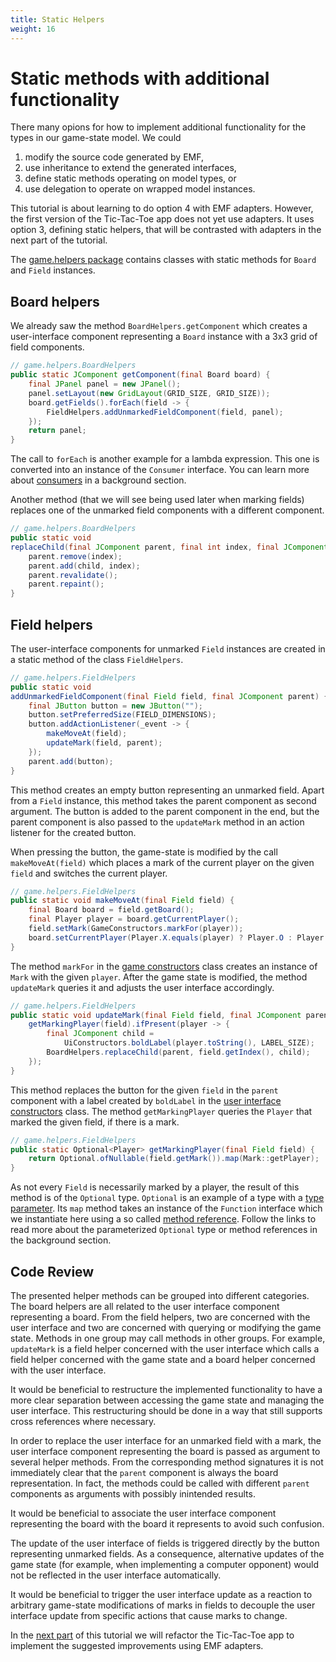 ```yaml
---
title: Static Helpers
weight: 16
---
```


# Static methods with additional functionality

There many opions for how to implement additional functionality for the types in our game-state model.
We could

1. modify the source code generated by EMF,
2. use inheritance to extend the generated interfaces,
3. define static methods operating on model types, or
4. use delegation to operate on wrapped model instances.

This tutorial is about learning to do option 4 with EMF adapters. However, the first version of the Tic-Tac-Toe app does not yet use adapters.
It uses option 3, defining static helpers, that will be contrasted with adapters in the next part of the tutorial.

[game.helpers package]: https://github.com/sebfisch/emf-adapter-tutorial-code/tree/step1-static-methods-v1/de.sebfisch.tictactoe/src/game/helpers

The [game.helpers package] contains classes with static methods for `Board` and `Field` instances.

## Board helpers

We already saw the method `BoardHelpers.getComponent` which creates a user-interface component representing a `Board` instance with a 3x3 grid of field components.

```java
// game.helpers.BoardHelpers
public static JComponent getComponent(final Board board) {
	final JPanel panel = new JPanel();
	panel.setLayout(new GridLayout(GRID_SIZE, GRID_SIZE));
	board.getFields().forEach(field -> {
		FieldHelpers.addUnmarkedFieldComponent(field, panel);
	});
	return panel;
}
```

[consumers]: ../../background/functional_interfaces#consumers

The call to `forEach` is another example for a lambda expression. This one is converted into an instance of the `Consumer` interface.
You can learn more about [consumers] in a background section.

Another method (that we will see being used later when marking fields) replaces one of the unmarked field components with a different component.

```java
// game.helpers.BoardHelpers
public static void
replaceChild(final JComponent parent, final int index, final JComponent child) {
	parent.remove(index);
	parent.add(child, index);
	parent.revalidate();
	parent.repaint();
}
```

## Field helpers

The user-interface components for unmarked `Field` instances are created in a static method of the class `FieldHelpers`.

```java
// game.helpers.FieldHelpers
public static void
addUnmarkedFieldComponent(final Field field, final JComponent parent) {
	final JButton button = new JButton("");
	button.setPreferredSize(FIELD_DIMENSIONS);
	button.addActionListener(_event -> {
		makeMoveAt(field);
		updateMark(field, parent);
	});
	parent.add(button);
}
```

This method creates an empty button representing an unmarked field.
Apart from a `Field` instance, this method takes the parent component as second argument.
The button is added to the parent component in the end, but the parent component is also passed to the `updateMark` method in an action listener for the created button.

When pressing the button, the game-state is modified by the call `makeMoveAt(field)` which places a mark of the current player on the given `field` and switches the current player.

```java
// game.helpers.FieldHelpers
public static void makeMoveAt(final Field field) {
	final Board board = field.getBoard();
	final Player player = board.getCurrentPlayer();
	field.setMark(GameConstructors.markFor(player));
	board.setCurrentPlayer(Player.X.equals(player) ? Player.O : Player.X);
}
```

[game constructors]: https://github.com/sebfisch/emf-adapter-tutorial-code/blob/step1-static-methods-v1/de.sebfisch.tictactoe/src/constructors/GameConstructors.java

The method `markFor` in the [game constructors] class creates an instance of `Mark` with the given `player`.
After the game state is modified, the method `updateMark` queries it and adjusts the user interface accordingly.

```java
// game.helpers.FieldHelpers
public static void updateMark(final Field field, final JComponent parent) {
	getMarkingPlayer(field).ifPresent(player -> {
		final JComponent child =
			UiConstructors.boldLabel(player.toString(), LABEL_SIZE);
		BoardHelpers.replaceChild(parent, field.getIndex(), child);
	});
}
```

[user interface constructors]: https://github.com/sebfisch/emf-adapter-tutorial-code/blob/step1-static-methods-v1/de.sebfisch.tictactoe/src/constructors/UiConstructors.java

This method replaces the button for the given `field` in the `parent` component with a label created by `boldLabel` in the [user interface constructors] class.
The method `getMarkingPlayer` queries the `Player` that marked the given field, if there is a mark.

```java
// game.helpers.FieldHelpers
public static Optional<Player> getMarkingPlayer(final Field field) {
	return Optional.ofNullable(field.getMark()).map(Mark::getPlayer);
}
```

[type parameter]: ../../background/type_parameters#optional-values
[method reference]: ../../background/functional_interfaces#method-references

As not every `Field` is necessarily marked by a player, the result of this method is of the `Optional` type.
`Optional` is an example of a type with a [type parameter].
Its `map` method takes an instance of the `Function` interface which we instantiate here using a so called [method reference].
Follow the links to read more about the parameterized `Optional` type or method references in the background section.

## Code Review

The presented helper methods can be grouped into different categories.
The board helpers are all related to the user interface component representing a board.
From the field helpers, two are concerned with the user interface and two are concerned with querying or modifying the game state.
Methods in one group may call methods in other groups.
For example, `updateMark` is a field helper concerned with the user interface which calls a field helper concerned with the game state and a board helper concerned with the user interface.

It would be beneficial to restructure the implemented functionality to have a more clear separation between accessing the game state and managing the user interface.
This restructuring should be done in a way that still supports cross references where necessary.

In order to replace the user interface for an unmarked field with a mark, the user interface component representing the board is passed as argument to several helper methods.
From the corresponding method signatures it is not immediately clear that the `parent` component is always the board representation.
In fact, the methods could be called with different `parent` components as arguments with possibly inintended results.

It would be beneficial to associate the user interface component representing the board with the board it represents to avoid such confusion.

The update of the user interface of fields is triggered directly by the button representing unmarked fields.
As a consequence, alternative updates of the game state (for example, when implementing a computer opponent) would not be reflected in the user interface automatically.

It would be beneficial to trigger the user interface update as a reaction to arbitrary game-state modifications of marks in fields to decouple the user interface update from specific actions that cause marks to change.

In the [next part] of this tutorial we will refactor the Tic-Tac-Toe app to implement the suggested improvements using EMF adapters.

[next part]: ../plain_adapters
